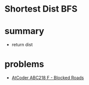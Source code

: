 # Shortest Dist BFS


# summary
- return dist


# problems
- [AtCoder ABC218 F - Blocked Roads](https://atcoder.jp/contests/abc218/tasks/abc218_f)